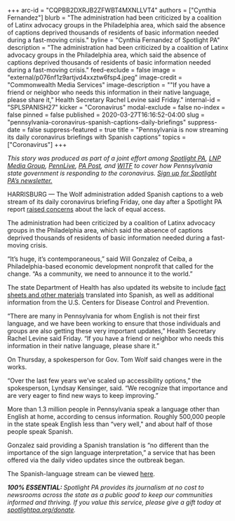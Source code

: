 +++
arc-id = "CQPBB2DXRJB2ZFWBT4MXNLLVT4"
authors = ["Cynthia Fernandez"]
blurb = "The administration had been criticized by a coalition of Latinx advocacy groups in the Philadelphia area, which said the absence of captions deprived thousands of residents of basic information needed during a fast-moving crisis."
byline = "Cynthia Fernandez of Spotlight PA"
description = "The administration had been criticized by a coalition of Latinx advocacy groups in the Philadelphia area, which said the absence of captions deprived thousands of residents of basic information needed during a fast-moving crisis."
feed-exclude = false
image = "external/p076nf1z9artjvd4xxztw6fsp4.jpeg"
image-credit = "Commonwealth Media Services"
image-description = "\"If you have a friend or neighbor who needs this information in their native language, please share it,\" Health Secretary Rachel Levine said Friday."
internal-id = "SPLSPANISH27"
kicker = "Coronavirus"
modal-exclude = false
no-index = false
pinned = false
published = 2020-03-27T16:16:52-04:00
slug = "pennsylvania-coronavirus-spanish-captions-daily-briefings"
suppress-date = false
suppress-featured = true
title = "Pennsylvania is now streaming its daily coronavirus briefings with Spanish captions"
topics = ["Coronavirus"]
+++

<i>This story was produced as part of a joint effort among </i><a href="https://www.spotlightpa.org/"><i>Spotlight PA</i></a><i>, </i><a href="https://lancasteronline.com/"><i>LNP Media Group</i></a><i>, </i><a href="https://www.pennlive.com/"><i>PennLive</i></a><i>, </i><a href="https://papost.org/"><i>PA Post</i></a><i>, and </i><a href="https://www.witf.org/"><i>WITF</i></a><i> to cover how Pennsylvania state government is responding to the coronavirus. </i><a href="https://www.spotlightpa.org/newsletters"><i>Sign up for Spotlight PA’s newsletter.</i></a>

HARRISBURG — The Wolf administration added Spanish captions to a web stream of its daily coronavirus briefing Friday, one day after a Spotlight PA report <a href="https://www.spotlightpa.org/news/2020/03/pennsylvania-pa-coronavirus-tom-wolf-briefings-spanish-translation/" target=_blank>raised concerns</a> about the lack of equal access.

The administration had been criticized by a coalition of Latinx advocacy groups in the Philadelphia area, which said the absence of captions deprived thousands of residents of basic information needed during a fast-moving crisis.

“It’s huge, it’s contemporaneous,” said Will Gonzalez of Ceiba, a Philadelphia-based economic development nonprofit that called for the change. “As a community, we need to announce it to the world.”

The state Department of Health has also updated its website to include <a href="https://web.archive.org/20200328133803/https://www.health.pa.gov/topics/disease/coronavirus/Pages/Translated.aspx">fact sheets and other materials</a> translated into Spanish, as well as additional information from the U.S. Centers for Disease Control and Prevention.

“There are many in Pennsylvania for whom English is not their first language, and we have been working to ensure that those individuals and groups are also getting these very important updates,” Health Secretary Rachel Levine said Friday. “If you have a friend or neighbor who needs this information in their native language, please share it.”

On Thursday, a spokesperson for Gov. Tom Wolf said changes were in the works.

“Over the last few years we’ve scaled up accessibility options,” the spokesperson, Lyndsay Kensinger, said. “We recognize that importance and are very eager to find new ways to keep improving.”

More than 1.3 million people in Pennsylvania speak a language other than English at home, according to census information. Roughly 500,000 people in the state speak English less than “very well," and about half of those people speak Spanish.

Gonzalez said providing a Spanish translation is “no different than the importance of the sign language interpretation,” a service that has been offered via the daily video updates since the outbreak began.

The Spanish-language stream can be viewed <a href="https://pacast.com/live/es">here</a>.

<i><b>100% ESSENTIAL: </b></i><i>Spotlight PA provides its journalism at no cost to newsrooms across the state as a public good to keep our communities informed and thriving. If you value this service, please give a gift today at </i><a href="https://www.spotlightpa.org/donate"><i>spotlightpa.org/donate</i></a><i>.</i>

<script src="https://www.spotlightpa.org/embed.js" async></script><div data-spl-embed-version="1" data-spl-src="https://www.spotlightpa.org/embeds/tips/?tip_text=Do%20you%20have%20a%20tip%20about%20%3Cb%3Ehow%20Pa.'s%20government%20is%20responding%20to%20the%20coronavirus%3C%2Fb%3E%3F%20Tell%20us."></div>
